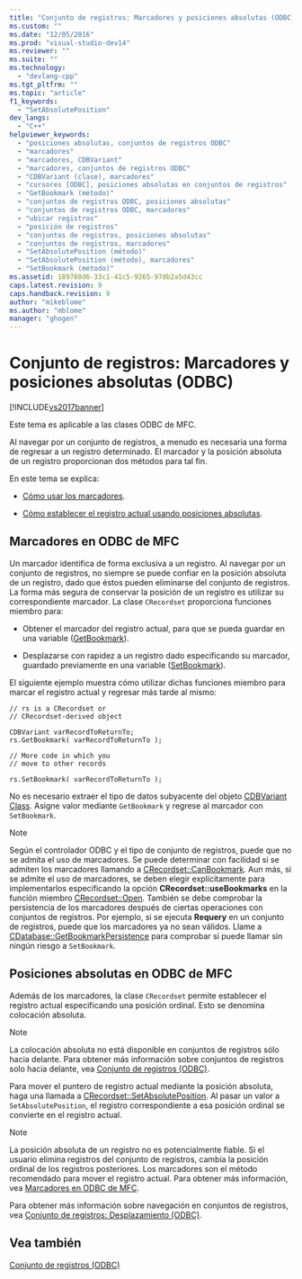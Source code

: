 ```yaml
---
title: "Conjunto de registros: Marcadores y posiciones absolutas (ODBC) | Microsoft Docs"
ms.custom: ""
ms.date: "12/05/2016"
ms.prod: "visual-studio-dev14"
ms.reviewer: ""
ms.suite: ""
ms.technology: 
  - "devlang-cpp"
ms.tgt_pltfrm: ""
ms.topic: "article"
f1_keywords: 
  - "SetAbsolutePosition"
dev_langs: 
  - "C++"
helpviewer_keywords: 
  - "posiciones absolutas, conjuntos de registros ODBC"
  - "marcadores"
  - "marcadores, CDBVariant"
  - "marcadores, conjuntos de registros ODBC"
  - "CDBVariant (clase), marcadores"
  - "cursores [ODBC], posiciones absolutas en conjuntos de registros"
  - "GetBookmark (método)"
  - "conjuntos de registros ODBC, posiciones absolutas"
  - "conjuntos de registros ODBC, marcadores"
  - "ubicar registros"
  - "posición de registros"
  - "conjuntos de registros, posiciones absolutas"
  - "conjuntos de registros, marcadores"
  - "SetAbsolutePosition (método)"
  - "SetAbsolutePosition (método), marcadores"
  - "SetBookmark (método)"
ms.assetid: 189788d6-33c1-41c5-9265-97db2a5d43cc
caps.latest.revision: 9
caps.handback.revision: 9
author: "mikeblome"
ms.author: "mblome"
manager: "ghogen"
---
```

# Conjunto de registros: Marcadores y posiciones absolutas (ODBC)
[!INCLUDE[vs2017banner](../../assembler/inline/includes/vs2017banner.md)]

Este tema es aplicable a las clases ODBC de MFC.  
  
 Al navegar por un conjunto de registros, a menudo es necesaria una forma de regresar a un registro determinado.  El marcador y la posición absoluta de un registro proporcionan dos métodos para tal fin.  
  
 En este tema se explica:  
  
-   [Cómo usar los marcadores](#_core_bookmarks_in_mfc_odbc).  
  
-   [Cómo establecer el registro actual usando posiciones absolutas](#_core_absolute_positions_in_mfc_odbc).  
  
##  <a name="_core_bookmarks_in_mfc_odbc"></a> Marcadores en ODBC de MFC  
 Un marcador identifica de forma exclusiva a un registro.  Al navegar por un conjunto de registros, no siempre se puede confiar en la posición absoluta de un registro, dado que éstos pueden eliminarse del conjunto de registros.  La forma más segura de conservar la posición de un registro es utilizar su correspondiente marcador.  La clase `CRecordset` proporciona funciones miembro para:  
  
-   Obtener el marcador del registro actual, para que se pueda guardar en una variable \([GetBookmark](../Topic/CRecordset::GetBookmark.md)\).  
  
-   Desplazarse con rapidez a un registro dado especificando su marcador, guardado previamente en una variable \([SetBookmark](../Topic/CRecordset::SetBookmark.md)\).  
  
 El siguiente ejemplo muestra cómo utilizar dichas funciones miembro para marcar el registro actual y regresar más tarde al mismo:  
  
```  
// rs is a CRecordset or  
// CRecordset-derived object  
  
CDBVariant varRecordToReturnTo;  
rs.GetBookmark( varRecordToReturnTo );  
  
// More code in which you  
// move to other records  
  
rs.SetBookmark( varRecordToReturnTo );  
```  
  
 No es necesario extraer el tipo de datos subyacente del objeto [CDBVariant Class](../../mfc/reference/cdbvariant-class.md).  Asigne valor mediante `GetBookmark` y regrese al marcador con `SetBookmark`.  
  
> [!NOTE]
>  Según el controlador ODBC y el tipo de conjunto de registros, puede que no se admita el uso de marcadores.  Se puede determinar con facilidad si se admiten los marcadores llamando a [CRecordset::CanBookmark](../Topic/CRecordset::CanBookmark.md).  Aun más, si se admite el uso de marcadores, se deben elegir explícitamente para implementarlos especificando la opción **CRecordset::useBookmarks** en la función miembro [CRecordset::Open](../Topic/CRecordset::Open.md).  También se debe comprobar la persistencia de los marcadores después de ciertas operaciones con conjuntos de registros.  Por ejemplo, si se ejecuta **Requery** en un conjunto de registros, puede que los marcadores ya no sean válidos.  Llame a [CDatabase::GetBookmarkPersistence](../Topic/CDatabase::GetBookmarkPersistence.md) para comprobar si puede llamar sin ningún riesgo a `SetBookmark`.  
  
##  <a name="_core_absolute_positions_in_mfc_odbc"></a> Posiciones absolutas en ODBC de MFC  
 Además de los marcadores, la clase `CRecordset` permite establecer el registro actual especificando una posición ordinal.  Esto se denomina colocación absoluta.  
  
> [!NOTE]
>  La colocación absoluta no está disponible en conjuntos de registros sólo hacia delante.  Para obtener más información sobre conjuntos de registros solo hacia delante, vea [Conjunto de registros \(ODBC\)](../../data/odbc/recordset-odbc.md).  
  
 Para mover el puntero de registro actual mediante la posición absoluta, haga una llamada a [CRecordset::SetAbsolutePosition](../Topic/CRecordset::SetAbsolutePosition.md).  Al pasar un valor a `SetAbsolutePosition`, el registro correspondiente a esa posición ordinal se convierte en el registro actual.  
  
> [!NOTE]
>  La posición absoluta de un registro no es potencialmente fiable.  Si el usuario elimina registros del conjunto de registros, cambia la posición ordinal de los registros posteriores.  Los marcadores son el método recomendado para mover el registro actual.  Para obtener más información, vea [Marcadores en ODBC de MFC](#_core_bookmarks_in_mfc_odbc).  
  
 Para obtener más información sobre navegación en conjuntos de registros, vea [Conjunto de registros: Desplazamiento \(ODBC\)](../../data/odbc/recordset-scrolling-odbc.md).  
  
## Vea también  
 [Conjunto de registros \(ODBC\)](../../data/odbc/recordset-odbc.md)